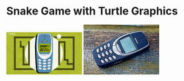 # Snake Game with Turtle Graphics
<img src="https://github.com/FinancialCoder5/Snake_game_with_Turtle/blob/main/Images/Snake%20Game.jpg" width="200" >
<img src="https://github.com/FinancialCoder5/Snake_game_with_Turtle/blob/main/Images/nokia%203110.jpg" width="200" >
